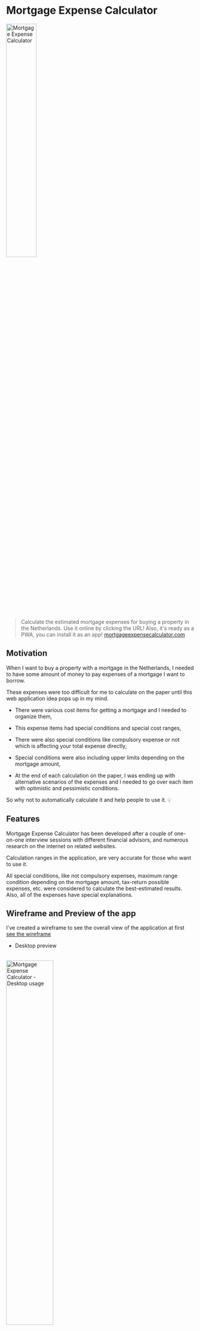 # Mortgage Expense Calculator
<img width="40%" title="Mortgage Expense Calculator" alt="Mortgage Expense Calculator" src="https://mortgageexpensecalculator.com/assets/logo/mec-logo-with-background-2.png"/>
<br><br>

> Calculate the estimated mortgage expenses for buying a property in the Netherlands. Use it online by clicking the URL! Also, it's ready as a PWA, you can install it as an app!
>[mortgageexpensecalculator.com](https://mortgageexpensecalculator.com)

## Motivation 

When I want to buy a property with a mortgage in the Netherlands, I needed to have some amount of money to pay expenses of a mortgage I want to borrow. 

These expenses were too difficult for me to calculate on the paper until this web application idea pops up in my mind.

* There were various cost items for getting a mortgage and I needed to organize them,

* This expense items had special conditions and special cost ranges,

* There were also special conditions like compulsory expense or not which is affecting your total expense directly,

* Special conditions were also including upper limits depending on the mortgage amount,

* At the end of each calculation on the paper, I was ending up with alternative scenarios of the expenses and I needed to go over each item with optimistic and pessimistic conditions.

So why not to automatically calculate it and help people to use it. 💡

## Features

Mortgage Expense Calculator has been developed after a couple of one-on-one interview sessions with different financial advisors, and numerous research on the internet on related websites.

Calculation ranges in the application, are very accurate for those who want to use it.

All special conditions, like not compulsory expenses, maximum range condition depending on the mortgage amount, tax-return possible expenses, etc. were considered to calculate the best-estimated results. Also, all of the expenses have special explanations.

## Wireframe and Preview of the app

I've created a wireframe to see the overall view of the application at first [see the wireframe](https://mortgageexpensecalculator.com/assets/pdf/mortgage-expense-calculator-app-wireframe.pdf)

* Desktop preview
<br><br>
<img width="50%" title="Mortgage Expense Calculator - Desktop version usage" alt="Mortgage Expense Calculator - Desktop usage" src="https://mortgageexpensecalculator.com/assets/animated/mec-desktop-gif-faster-min.gif"/>
<br><br>
* PWA and mobile version preview
<br><br>
<img width="20%" title="Mortgage Expense Calculator - PWA and mobile version usage" alt="Mortgage Expense Calculator - PWA and mobile version usage" src="https://mortgageexpensecalculator.com/assets/animated/mec-mobile-gif-min.gif"/>

## Technologies used on the development process

* Angular 9+ version
* Angular Material UI
* PWA - Progressive Web Apps
* Angular fxLayout
* UX research and collecting remarks of users to shape UI
* Responsive design integration
* HTML5 semantic structure
* SCSS - SCSS mixins
* Custom SVG font-icons
* Google Firebase
* Google Analytics
* [Logo Scene](http://logo-scene.firebaseapp.com/) web app to create splash screen mock and social share image variations

## Installation on your local environment

This project was generated with [Angular CLI](https://github.com/angular/angular-cli) version 9.1.5.

### Development server

Run `ng serve` for a dev server. Navigate to `http://localhost:4200/`. The app will automatically reload if you change any of the source files.

### Code scaffolding

Run `ng generate component component-name` to generate a new component. You can also use `ng generate directive|pipe|service|class|guard|interface|enum|module`.

### Build

Run `ng build` to build the project. The build artifacts will be stored in the `dist/` directory. Use the `--prod` flag for a production build.

### Running unit tests

Run `ng test` to execute the unit tests via [Karma](https://karma-runner.github.io).

### Running end-to-end tests

Run `ng e2e` to execute the end-to-end tests via [Protractor](http://www.protractortest.org/).

### Further help

To get more help on the Angular CLI use `ng help` or go check out the [Angular CLI README](https://github.com/angular/angular-cli/blob/master/README.md).

## References

* https://www.globalpropertyguide.com/Europe/Netherlands/Buying-Guide
* https://www.iamexpat.nl/housing/buy-house-netherlands/taxes-costs-fees
* https://www.cournot.nl/hypotheek/costs-and-taxes-buying-house/
* https://www.mortgagemonster.nl/costs-of-buying-a-house.html
* https://www.hanno.nl/expat-mortgages/costs-of-buying-a-house-in-the-netherlands/
* https://www.alles-over-een-huis-kopen.com/eng-example-cost-buying-house-netherlands.html
* https://www.abnamro.nl/en/personal/mortgages/calculating-your-maximum-mortgage.html
* https://www.snsbank.nl/particulier/hypotheken/mortgage-in-the-netherlands.html
* https://www.iamexpat.nl/housing/dutch-mortgages/mortgage-rules-netherlands
* https://www.hanno.nl/expat-mortgages/mortgage-calculator-netherlands/#quickscan

